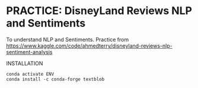 # PRACTICE: DisneyLand Reviews NLP and Sentiments

To understand NLP and Sentiments. Practice from https://www.kaggle.com/code/ahmedterry/disneyland-reviews-nlp-sentiment-analysis

INSTALLATION
```
conda activate ENV
conda install -c conda-forge textblob

```

